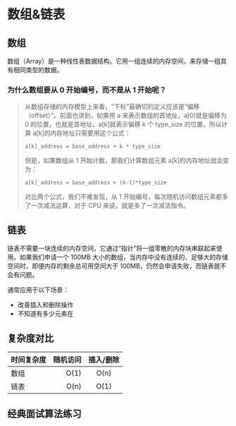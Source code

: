 # 数组&链表

## 数组

数组（Array）是一种线性表数据结构。它用一组连续的内存空间，来存储一组具有相同类型的数据。

### 为什么数组要从 0 开始编号，而不是从 1 开始呢？

> 从数组存储的内存模型上来看，“下标”最确切的定义应该是“偏移（offset）”。前面也讲到，如果用 a 来表示数组的首地址，a[0]就是偏移为 0 的位置，也就是首地址，a[k]就表示偏移 k 个 type_size 的位置，所以计算 a[k]的内存地址只需要用这个公式：
>
> ```
> a[k]_address = base_address + k * type_size
> ```
>
> 但是，如果数组从 1 开始计数，那我们计算数组元素 a[k]的内存地址就会变为：
>
> ```
> a[k]_address = base_address + (k-1)*type_size
> ```
>
> 对比两个公式，我们不难发现，从 1 开始编号，每次随机访问数组元素都多了一次减法运算，对于 CPU 来说，就是多了一次减法指令。

## 链表

链表不需要一块连续的内存空间，它通过“指针”将一组零散的内存块串联起来使用。如果我们申请一个 100MB 大小的数组，当内存中没有连续的、足够大的存储空间时，即便内存的剩余总可用空间大于 100MB，仍然会申请失败，而链表就不会有问题。

通常应用于以下场景：

- 改善插入和删除操作
- 不知道有多少元素在

## 复杂度对比

| 时间复杂度 | 随机访问 | 插入/删除 |
| ---------- | -------: | :-------: |
| 数组       |     O(1) |   O(n)    |
| 链表       |     O(n) |   O(1)    |

## 经典面试算法练习
